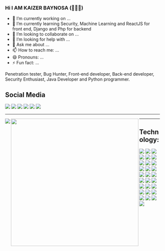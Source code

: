 ### Hi I AM KAIZER BAYNOSA (🦅👨‍💻)


- 🔭 I’m currently working on ...
- 🌱 I’m currently learning Security, Machine Learning and ReactJS for front end, Django and Php for backend
- 👯 I’m looking to collaborate on ...
- 🤔 I’m looking for help with ...
- 💬 Ask me about ...
- 📫 How to reach me: ...
- 😄 Pronouns: ...
- ⚡ Fun fact: ...

<p>Penetration tester, Bug Hunter, Front-end developer, Back-end developer, Security Enthusiast, Java Developer and Python programmer.</p>
<h2>Social Media</h2>
<a href=""><img src="https://img.shields.io/badge/Facebook-%231877F2.svg?style=for-the-badge&logo=Facebook&logoColor=white"/></a>
<a href=""><img src="https://img.shields.io/badge/Gmail-D14836?style=for-the-badge&logo=gmail&logoColor=white"/></a>
<a href=""><img src="https://img.shields.io/badge/Instagram-%23E4405F.svg?style=for-the-badge&logo=Instagram&logoColor=white"/></a>
<a href=""><img src="https://img.shields.io/badge/linkedin-%230077B5.svg?style=for-the-badge&logo=linkedin&logoColor=white"/></a>
<a href=""><img src="https://img.shields.io/badge/ProtonMail-8B89CC?style=for-the-badge&logo=protonmail&logoColor=white"/></a>
<a href=""><img src="https://img.shields.io/badge/Medium-12100E?style=for-the-badge&logo=medium&logoColor=white"/></a>
<hr/>
<img align="left" src="https://github-readme-stats.vercel.app/api?username=pheopyte&show_icons=true&theme=radical"/>
<img align="left" width="415px" src="https://github-readme-stats.vercel.app/api/top-langs/?username=anuraghazra&layout=compact" />
<hr/>
<h2>Technology:</h2>
<a href="#"><img src="https://img.shields.io/badge/Brave-FB542B?style=for-the-badge&logo=Brave&logoColor=white"/></a>
<a href="#"><img src="https://img.shields.io/badge/Firefox-FF7139?style=for-the-badge&logo=Firefox-Browser&logoColor=white"/></a>
<a href="#"><img src="https://img.shields.io/badge/Tor-7D4698?style=for-the-badge&logo=Tor-Browser&logoColor=white"/></a>
<a href="#"><img src="https://img.shields.io/badge/python-3670A0?style=for-the-badge&logo=python&logoColor=ffdd54)"/></a>
<a href="#"><img src="https://img.shields.io/badge/java-%23ED8B00.svg?style=for-the-badge&logo=java&logoColor=white"/></a>
<a href="#"><img src="https://img.shields.io/badge/html5-%23E34F26.svg?style=for-the-badge&logo=html5&logoColor=white"/></a>
<a href="#"><img src="https://img.shields.io/badge/css3-%231572B6.svg?style=for-the-badge&logo=css3&logoColor=white"/></a>
<a href="#"><img src="https://img.shields.io/badge/bootstrap-%23563D7C.svg?style=for-the-badge&logo=bootstrap&logoColor=white"/></a>
<a href="#"><img src="https://img.shields.io/badge/tailwindcss-%2338B2AC.svg?style=for-the-badge&logo=tailwind-css&logoColor=white"/></a>
<a href="#"><img src="https://img.shields.io/badge/jquery-%230769AD.svg?style=for-the-badge&logo=jquery&logoColor=white"/></a>
<a href="#"><img src="https://img.shields.io/badge/react-%2320232a.svg?style=for-the-badge&logo=react&logoColor=%2361DAFB"/></a>
<a href="#"><img src="https://img.shields.io/badge/django-%23092E20.svg?style=for-the-badge&logo=django&logoColor=white"/></a>
<a href="#"><img src="https://img.shields.io/badge/php-%23777BB4.svg?style=for-the-badge&logo=php&logoColor=white"/></a>
<a href="#"><img src="https://img.shields.io/badge/Visual%20Studio%20Code-0078d7.svg?style=for-the-badge&logo=visual-studio-code&logoColor=white"/></a>
<a href="#"><img src="https://img.shields.io/badge/sublime_text-%23575757.svg?style=for-the-badge&logo=sublime-text&logoColor=important"/></a>
<a href="#"><img src="https://img.shields.io/badge/VIM-%2311AB00.svg?style=for-the-badge&logo=vim&logoColor=white"/></a>
<a href="#"><img src="https://img.shields.io/badge/Windows-0078D6?style=for-the-badge&logo=windows&logoColor=white"/></a>
<a href="#"><img src="https://img.shields.io/badge/Ubuntu-E95420?style=for-the-badge&logo=ubuntu&logoColor=white"/></a>
<a href="#"><img src="https://img.shields.io/badge/Linux-FCC624?style=for-the-badge&logo=linux&logoColor=black"/></a>
<a href="#"><img src="https://img.shields.io/badge/Linux%20Mint-87CF3E?style=for-the-badge&logo=Linux%20Mint&logoColor=white"/></a>
<a href="#"><img src="https://img.shields.io/badge/docker-%230db7ed.svg?style=for-the-badge&logo=docker&logoColor=white"/></a>
<a href="#"><img src="https://img.shields.io/badge/node.js-6DA55F?style=for-the-badge&logo=node.js&logoColor=white"/></a>
<a href="#"><img src="https://img.shields.io/badge/NPM-%23000000.svg?style=for-the-badge&logo=npm&logoColor=white"/></a>
<a href="#"><img src="https://img.shields.io/badge/heroku-%23430098.svg?style=for-the-badge&logo=heroku&logoColor=white"/></a>
<a href="#"><img src="https://img.shields.io/badge/numpy-%23013243.svg?style=for-the-badge&logo=numpy&logoColor=white"/></a>
<a href="#"><img src="https://img.shields.io/badge/TensorFlow-%23FF6F00.svg?style=for-the-badge&logo=TensorFlow&logoColor=white"/></a>
<a href="#"><img src="https://img.shields.io/badge/pandas-%23150458.svg?style=for-the-badge&logo=pandas&logoColor=white"/></a>
<a href="#"><img src="https://img.shields.io/badge/Spotify-1ED760?style=for-the-badge&logo=spotify&logoColor=white"/></a>

